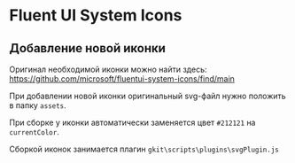 # Fluent UI System Icons

## Добавление новой иконки

Оригинал необходимой иконки можно найти здесь: https://github.com/microsoft/fluentui-system-icons/find/main

При добавлении новой иконки оригинальный svg-файл нужно положить в папку `assets`.

При сборке у иконки автоматически заменяется цвет `#212121` на `currentColor`.

Сборкой иконок занимается плагин `gkit\scripts\plugins\svgPlugin.js`
